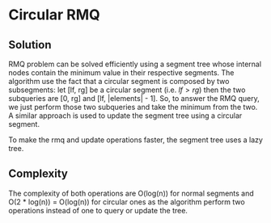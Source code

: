 # Circular RMQ

## Solution

RMQ problem can be solved efficiently using a segment tree whose internal nodes contain the minimum value in their respective segments.
The algorithm use the fact that a circular segment is composed by two subsegments: let \[lf, rg\] be a circular segment (i.e. $lf > rg$) then the two subqueries are \[0, rg\] and \[lf, |elements| - 1\]. So, to answer the RMQ query, we just perform those two subqueries and take the minimum from the two.
A similar approach is used to update the segment tree using a circular segment.

To make the rmq and update operations faster, the segment tree uses a lazy tree.

## Complexity

The complexity of both operations are O(log(n)) for normal segments and O(2 * log(n)) = O(log(n)) for circular ones as the algorithm perform two operations instead of one to query or update the tree.